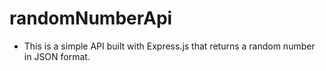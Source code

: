 # randomNumberApi

- This is a simple API built with Express.js that returns a random number in JSON format.
